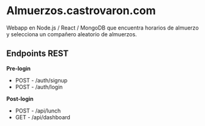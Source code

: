 # Almuerzos.castrovaron.com

Webapp en Node.js / React / MongoDB que encuentra horarios de almuerzo y selecciona un compañero aleatorio de almuerzos.

## Endpoints REST

**Pre-login**

* POST - /auth/signup
* POST - /auth/login

**Post-login**

* POST - /api/lunch
* GET - /api/dashboard